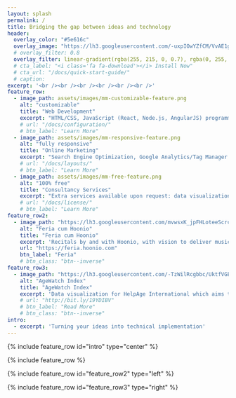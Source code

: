 ```yaml
---
layout: splash
permalink: /
title: Bridging the gap between ideas and technology
header:
  overlay_color: "#5e616c"
  overlay_image: "https://lh3.googleusercontent.com/-uxpIOwYZfCM/VvAE1gOGbGI/AAAAAAAC14A/vAgBkPaGDF8vN3MqG1C8UzMMbsZm-F3VACCo/w2500-h1667-Ic42/Modestas-Urbonas-bridge.jpeg"
  # overlay_filter: 0.8
  overlay_filter: linear-gradient(rgba(255, 215, 0, 0.7), rgba(0, 255, 255, 0.5))
  # cta_label: "<i class='fa fa-download'></i> Install Now"
  # cta_url: "/docs/quick-start-guide/"
  # caption:
excerpt: '<br /><br /><br /><br /><br /><br />'
feature_row:
  - image_path: assets/images/mm-customizable-feature.png
    alt: "customizable"
    title: "Web Development"
    excerpt: "HTML/CSS, JavaScript (React, Node.js, AngularJS) programming, hosting/cloud deployment, CMS configuration, social media integration"
    # url: "/docs/configuration/"
    # btn_label: "Learn More"
  - image_path: assets/images/mm-responsive-feature.png
    alt: "fully responsive"
    title: "Online Marketing"
    excerpt: "Search Engine Optimization, Google Analytics/Tag Manager configuration, Google AdWords/Facebook Ads campaign setup and reporting"
    # url: "/docs/layouts/"
    # btn_label: "Learn More"
  - image_path: assets/images/mm-free-feature.png
    alt: "100% free"
    title: "Consultancy Services"
    excerpt: "Extra services available upon request: data visualization, mobile applications development, financial analysis, graphic design, et cetera"
    # url: "/docs/license/"
    # btn_label: "Learn More"
feature_row2:
  - image_path: "https://lh3.googleusercontent.com/mvwsxK_jpFHLoteeScrcnP1_D1dIO_mv92oyy5AhXDZ8DQ9rOMVI9FajP6dt32Yma9CHr59NbsQStRuyQN2GzU764EHtgjSxRqpkkw=w569-h320-rw-no"
    alt: "Feria cum Hoonio"
    title: "Feria cum Hoonio"
    excerpt: 'Recitals by and with Hoonio, with vision to deliver music in order to enlighten the audience, provide a different angle on their view on the world we live in, and foundation for musicians of next generation to proactively pursue their passion. {::nomarkdown}<br><a href="http://hoon.io/feriaApp"><img class="appstore-badge" alt="Get it on Google Play" src="https://play.google.com/intl/en_us/badges/images/generic/en-play-badge.png" width="135px"></a>{:/nomarkdown}'
    url: "https://feria.hoonio.com"
    btn_label: "Feria"
    # btn_class: "btn--inverse"
feature_row3:
  - image_path: "https://lh3.googleusercontent.com/-TzWilRcgbbc/UktfVGEL8oI/AAAAAAAB5Sk/cPk3nN6PWOo/w980-h551/frontcover-agewatch.jpg"
    alt: "AgeWatch Index"
    title: "AgeWatch Index"
    excerpt: 'Data visualization for HelpAge International which aims to support elderly around the globe. The work was featured in press coverage by {::nomarkdown}<a target="_blank" title="Best and worst places to be old: interactive map" href="http://bit.ly/19YDIBV">The Guardian</a> and <a target="_blank" title="Lepiej niż w Polsce seniorom żyje się w Albanii, na Litwie czy Białorusi. Najgorzej jest z opieką zdrowotną Cały tekst" href="http://bit.ly/1fIVwIv">Wyborcza.pl</a>{:/nomarkdown}'
    # url: "http://bit.ly/19YDIBV"
    # btn_label: "Read More"
    # btn_class: "btn--inverse"
intro:
  - excerpt: 'Turning your ideas into technical implementation'
---
```


{% include feature_row id="intro" type="center" %}

{% include feature_row %}

{% include feature_row id="feature_row2" type="left" %}

{% include feature_row id="feature_row3" type="right" %}
